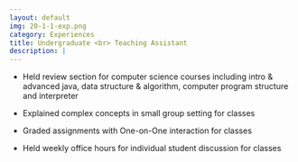 ```yaml
---
layout: default
img: 20-1-1-exp.png
category: Experiences
title: Undergraduate <br> Teaching Assistant
description: |
---
```


* Held review section for computer science courses including intro & advanced java, data structure & algorithm, computer program structure and interpreter

* Explained complex concepts in small group setting for classes

* Graded assignments with One-on-One interaction for classes

* Held weekly office hours for individual student discussion for classes